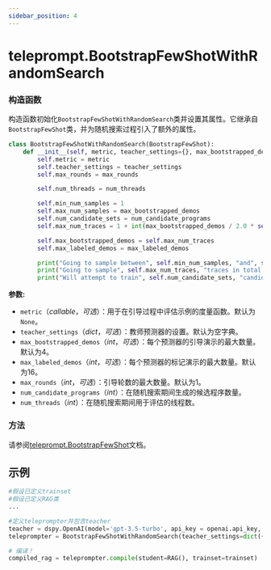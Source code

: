 ```yaml
---
sidebar_position: 4
---
```


# teleprompt.BootstrapFewShotWithRandomSearch

### 构造函数

构造函数初始化`BootstrapFewShotWithRandomSearch`类并设置其属性。它继承自`BootstrapFewShot`类，并为随机搜索过程引入了额外的属性。

```python
class BootstrapFewShotWithRandomSearch(BootstrapFewShot):
    def __init__(self, metric, teacher_settings={}, max_bootstrapped_demos=4, max_labeled_demos=16, max_rounds=1, num_candidate_programs=16, num_threads=6):
        self.metric = metric
        self.teacher_settings = teacher_settings
        self.max_rounds = max_rounds

        self.num_threads = num_threads

        self.min_num_samples = 1
        self.max_num_samples = max_bootstrapped_demos
        self.num_candidate_sets = num_candidate_programs
        self.max_num_traces = 1 + int(max_bootstrapped_demos / 2.0 * self.num_candidate_sets)

        self.max_bootstrapped_demos = self.max_num_traces
        self.max_labeled_demos = max_labeled_demos

        print("Going to sample between", self.min_num_samples, "and", self.max_num_samples, "traces per predictor.")
        print("Going to sample", self.max_num_traces, "traces in total.")
        print("Will attempt to train", self.num_candidate_sets, "candidate sets.")
```

**参数:**
- `metric`（_callable_，_可选_）：用于在引导过程中评估示例的度量函数。默认为`None`。
- `teacher_settings`（_dict_，_可选_）：教师预测器的设置。默认为空字典。
- `max_bootstrapped_demos`（_int_，_可选_）：每个预测器的引导演示的最大数量。默认为4。
- `max_labeled_demos`（_int_，_可选_）：每个预测器的标记演示的最大数量。默认为16。
- `max_rounds`（_int_，_可选_）：引导轮数的最大数量。默认为1。
- `num_candidate_programs`（_int_）：在随机搜索期间生成的候选程序数量。
- `num_threads`（_int_）：在随机搜索期间用于评估的线程数。

### 方法

请参阅[teleprompt.BootstrapFewShot](https://dspy-docs.vercel.app/docs/deep-dive/teleprompter/bootstrap-fewshot)文档。

## 示例

```python
#假设已定义trainset
#假设已定义RAG类
...

#定义teleprompter并包含teacher
teacher = dspy.OpenAI(model='gpt-3.5-turbo', api_key = openai.api_key, api_provider = "openai", model_type = "chat")
teleprompter = BootstrapFewShotWithRandomSearch(teacher_settings=dict({'lm': teacher}))

# 编译！
compiled_rag = teleprompter.compile(student=RAG(), trainset=trainset)
```